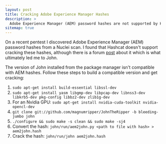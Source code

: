 ```yaml
---
layout: post
title: Cracking Adobe Experience Manager Hashes
description: >
  Adobe Experience Manager (AEM) password hashes are not supported by Hashcat. Follow along as I show how to install a compatible version of John, conver, and finally crack the hash.
sitemap: true
---
```


On a recent pentest I discovered Adobe Experience Manager (AEM) password hashes from a Nuclei scan. I found that Hashcat doesn't support cracking these hashes, although there is a forum [post](https://hashcat.net/forum/thread-7471.html) about it which is what ultimately led me to John.

The version of John installed from the package manager isn't compatible with AEM hashes. Follow these steps to build a compatible version and get cracking:

1. `sudo apt-get install build-essential libssl-dev`
2. `sudo apt-get install yasm libgmp-dev libpcap-dev libnss3-dev libkrb5-dev pkg-config libbz2-dev zlib1g-dev`
3. For an Nvidia GPU: `sudo apt-get install nvidia-cuda-toolkit nvidia-opencl-dev`
4. `git clone git://github.com/magnumripper/JohnTheRipper -b bleeding-jumbo john`
5. `./configure && sudo make -s clean && sudo make -sj4`
6. Convert the hash: `john/run/aem2john.py <path to file with hash> > aem2john.hash`
7. Crack the hash: `john/run/john aem2john.hash`